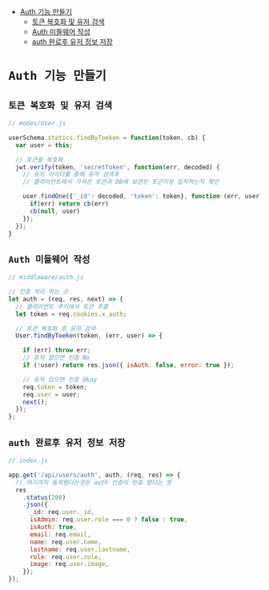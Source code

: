 <!-- TOC -->

- [Auth 기능 만들기](#auth-%EA%B8%B0%EB%8A%A5-%EB%A7%8C%EB%93%A4%EA%B8%B0)
  - [토큰 복호화 및 유저 검색](#%ED%86%A0%ED%81%B0-%EB%B3%B5%ED%98%B8%ED%99%94-%EB%B0%8F-%EC%9C%A0%EC%A0%80-%EA%B2%80%EC%83%89)
  - [Auth 미들웨어 작성](#auth-%EB%AF%B8%EB%93%A4%EC%9B%A8%EC%96%B4-%EC%9E%91%EC%84%B1)
  - [auth 완료후 유저 정보 저장](#auth-%EC%99%84%EB%A3%8C%ED%9B%84-%EC%9C%A0%EC%A0%80-%EC%A0%95%EB%B3%B4-%EC%A0%80%EC%9E%A5)

<!-- /TOC -->

# `Auth 기능 만들기`
## `토큰 복호화 및 유저 검색`
``` javascript
// modes/User.js

userSchema.statics.findByToeken = function(token, cb) {
  var user = this;

  // 토큰을 복호화
  jwt.verify(token, 'secretToken', function(err, decoded) {
    // 유저 아이디를 통해 유저 검색후
    // 클라이언트에서 가져온 토큰과 DB에 보관된 토근이랑 일치하는지 확인

    user.findOne({'_id': decoded, 'token': token}, function (err, user) {
      if(err) return cb(err)
      cb(null, user)
    });
  });
}
```

## `Auth 미들웨어 작성`
``` javascript
// middleware/auth.js

// 인증 처리 하는 곳
let auth = (req, res, next) => {
  // 클라이언트 쿠키에서 토큰 추출
  let token = req.cookies.x_auth;

  // 토큰 복호화 후 유저 검색
  User.findByToeken(token, (err, user) => {

    if (err) throw err;
    // 유저 없으면 인증 No
    if (!user) return res.json({ isAuth: false, error: true });

    // 유저 있으면 인증 Okay
    req.token = token;
    req.user = user;
    next();
  });
};
```

## `auth 완료후 유저 정보 저장`
``` javascript
// index.js

app.get('/api/users/auth', auth, (req, res) => {
  // 여기까지 동작됐다는것은 auth 인증이 완료 됐다는 뜻
  res
    .status(200)
    .json({
      _id: req.user._id,
      isAdmin: req.user.role === 0 ? false : true,
      isAuth: true,
      email: req.email,
      name: req.user.name,
      lastname: req.user.lastname,
      role: req.user.role,
      image: req.user.image,
    });
});
```